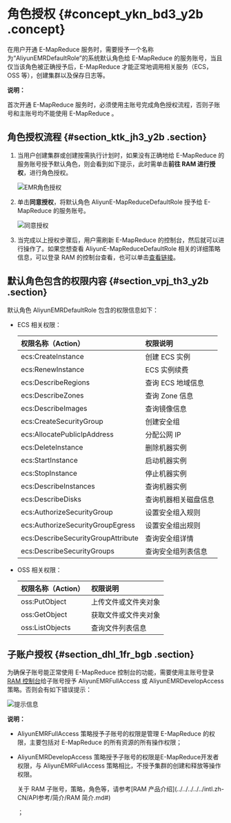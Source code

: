 # 角色授权 {#concept_ykn_bd3_y2b .concept}

在用户开通 E-MapReduce 服务时，需要授予一个名称为“AliyunEMRDefaultRole”的系统默认角色给 E-MapReduce 的服务账号，当且仅当该角色被正确授予后，E-MapReduce 才能正常地调用相关服务（ECS，OSS 等），创建集群以及保存日志等。

**说明：** 

首次开通 E-MapReduce 服务时，必须使用主账号完成角色授权流程，否则子账号和主账号均不能使用 E-MapReduce 。

## 角色授权流程 {#section_ktk_jh3_y2b .section}

1.  当用户创建集群或创建按需执行计划时，如果没有正确地给 E-MapReduce 的服务账号授予默认角色，则会看到如下提示，此时需单击**前往 RAM 进行授权**，进行角色授权。

    ![EMR角色授权](http://static-aliyun-doc.oss-cn-hangzhou.aliyuncs.com/assets/img/17844/155255062910342_zh-CN.jpg)

2.  单击**同意授权**，将默认角色 AliyunE-MapReduceDefaultRole 授予给 E-MapReduce 的服务账号。

    ![同意授权](http://static-aliyun-doc.oss-cn-hangzhou.aliyuncs.com/assets/img/17844/155255062910343_zh-CN.jpg)

3.  当完成以上授权步骤后，用户需刷新 E-MapReduce 的控制台，然后就可以进行操作了。如果您想查看 AliyunE-MapReduceDefaultRole 相关的详细策略信息，可以登录 RAM 的控制台查看，也可以单击[查看链接](https://ram.console.aliyun.com/?spm=a2c4g.11186623.2.6.77bd72fe3PD5pf#/policy/detail/system/AliyunEMRRolePolicy/info)。

## 默认角色包含的权限内容 {#section_vpj_th3_y2b .section}

默认角色 AliyunEMRDefaultRole 包含的权限信息如下：

-   ECS 相关权限：

    |权限名称（Action）|权限说明|
    |:-----------|:---|
    |ecs:CreateInstance|创建 ECS 实例|
    |ecs:RenewInstance|ECS 实例续费|
    |ecs:DescribeRegions|查询 ECS 地域信息|
    |ecs:DescribeZones|查询 Zone 信息|
    |ecs:DescribeImages|查询镜像信息|
    |ecs:CreateSecurityGroup|创建安全组|
    |ecs:AllocatePublicIpAddress|分配公网 IP|
    |ecs:DeleteInstance|删除机器实例|
    |ecs:StartInstance|启动机器实例|
    |ecs:StopInstance|停止机器实例|
    |ecs:DescribeInstances|查询机器实例|
    |ecs:DescribeDisks|查询机器相关磁盘信息|
    |ecs:AuthorizeSecurityGroup|设置安全组入规则|
    |ecs:AuthorizeSecurityGroupEgress|设置安全组出规则|
    |ecs:DescribeSecurityGroupAttribute|查询安全组详情|
    |ecs:DescribeSecurityGroups|查询安全组列表信息|

-   OSS 相关权限：

    |权限名称（Action）|权限说明|
    |:-----------|:---|
    |oss:PutObject|上传文件或文件夹对象|
    |oss:GetObject|获取文件或文件夹对象|
    |oss:ListObjects|查询文件列表信息|


## 子账户授权 {#section_dhl_1fr_bgb .section}

为确保子账号能正常使用 E-MapReduce 控制台的功能，需要使用主账号登录[RAM 控制台](https://ram.console.aliyun.com/#/overview)给子账号授予 AliyunEMRFullAccess 或 AliyunEMRDevelopAccess 策略。否则会有如下错误提示：

![提示信息](http://static-aliyun-doc.oss-cn-hangzhou.aliyuncs.com/assets/img/17844/155255062933938_zh-CN.png)

**说明：** 

-   AliyunEMRFullAccess 策略授予子账号的权限是管理 E-MapReduce 的权限，主要包括对 E-MapReduce 的所有资源的所有操作权限；
-   AliyunEMRDevelopAccess 策略授予子账号的权限是E-MapReduce开发者权限，与 AliyunEMRFullAccess 策略相比，不授予集群的创建和释放等操作权限。

    关于 RAM 子账号，策略，角色等，请参考[RAM 产品介绍](../../../../../intl.zh-CN/API参考/简介/RAM 简介.md#)

    ；


